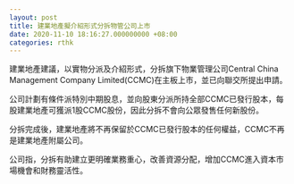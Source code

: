 ```yaml
---
layout: post
title: 建業地產擬介紹形式分拆物管公司上市
date: 2020-11-10 18:16:27.000000000 +08:00
categories: rthk
---
```


建業地產建議，以實物分派及介紹形式，分拆旗下物業管理公司Central China Management Company Limited(CCMC)在主板上市，並已向聯交所提出申請。

公司計劃有條件派特別中期股息，並向股東分派所持全部CCMC已發行股本，每股建業地產可獲派1股CCMC股份，因此分拆不會向公眾發售任何新股份。

分拆完成後，建業地產將不再保留於CCMC已發行股本的任何權益，CCMC不再是建業地產附屬公司。

公司指，分拆有助建立更明確業務重心，改善資源分配，增加CCMC進入資本市場機會和財務靈活性。
